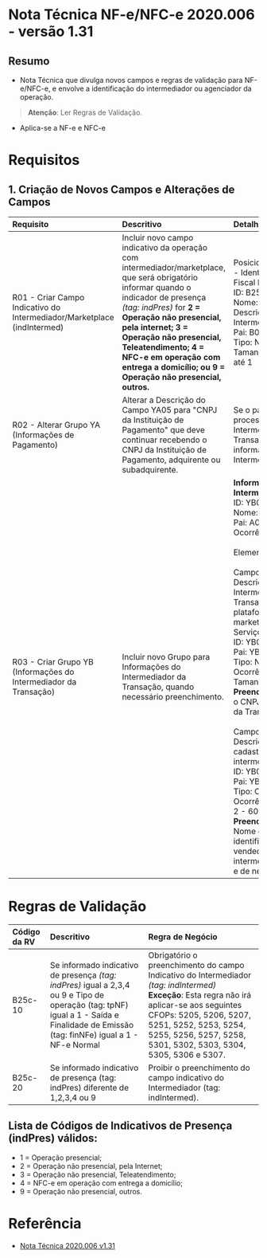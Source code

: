 # Nota Técnica NF-e/NFC-e 2020.006 - versão 1.31

## Resumo

- Nota Técnica que divulga novos campos e regras de validação para NF-e/NFC-e, e envolve a identificação do intermediador ou agenciador da operação.

> **Atenção**: Ler Regras de Validação.

- Aplica-se a NF-e e NFC-e

# Requisitos

## 1. Criação de Novos Campos e Alterações de Campos

| Requisito                                                               | Descritivo                                                                                                                                                                                                                                                                                                                                      | Detalhamento                                                                                                                                                                                                                                                                                                                                                                                                                                                                                                                                                                                                                                                                                                                                                                    | Preenchimento                                                                                                                                   | Obrigatório |
| :---------------------------------------------------------------------- | :---------------------------------------------------------------------------------------------------------------------------------------------------------------------------------------------------------------------------------------------------------------------------------------------------------------------------------------------- | :------------------------------------------------------------------------------------------------------------------------------------------------------------------------------------------------------------------------------------------------------------------------------------------------------------------------------------------------------------------------------------------------------------------------------------------------------------------------------------------------------------------------------------------------------------------------------------------------------------------------------------------------------------------------------------------------------------------------------------------------------------------------------ | :---------------------------------------------------------------------------------------------------------------------------------------------- | :---------: |
| R01 - Criar Campo Indicativo do Intermediador/Marketplace (indIntermed) | Incluir novo campo indicativo da operação com intermediador/marketplace, que será obrigatório informar quando o indicador de presença _(tag: indPres)_ for **2 = Operação não presencial, pela internet; 3 = Operação não presencial, Teleatendimento; 4 = NFC-e em operação com entrega a domicílio; ou 9 = Operação não presencial, outros.** | Posicionamento: Grupo: B - Identificação da Nota Fiscal Eletrônica<br>ID: B25c<br>Nome: _indIntermed_<br>Descrição: Indicador do Intermediador/Marketplace<br>Pai: B01<br>Tipo: Numérico de Tamanho 1 e Ocorrência 0 até 1 <br>                                                                                                                                                                                                                                                                                                                                                                                                                                                                                                                                                 | 0 = Operação sem intermediador (em site ou plataforma própria)<br>1 = Operação em site ou plataforma de terceiros (intermediadores/marketplace) |   **Sim**   |
| R02 - Alterar Grupo YA (Informações de Pagamento)                       | Alterar a Descrição do Campo YA05 para "CNPJ da Instituição de Pagamento" que deve continuar recebendo o CNPJ da Instituição de Pagamento, adquirente ou subadquirente.                                                                                                                                                                         | Se o pagamento será processado pelo Intermediador da Transação, deve ser informado o CNPJ do Intermediador.                                                                                                                                                                                                                                                                                                                                                                                                                                                                                                                                                                                                                                                                     | CNPJ do Intermediador da Transação ou CNPJ da Instituição de Pagamento                                                                          |   **Sim**   |
| R03 - Criar Grupo YB (Informações do Intermediador da Transação)        | Incluir novo Grupo para Informações do Intermediador da Transação, quando necessário preenchimento.                                                                                                                                                                                                                                             | **Informações do Intermediador**<br>ID: YB01<br>Nome: _infIntermed_<br>Pai: A01<br>Ocorrência: 0 - 1<br><br>Elementos do Grupo: <br><br>Campo 1 - **CNPJ:** <br>Descrição: CNPJ do Intermediador da Transação (agenciador, plataforma de delivery, marketplace e similar) de Serviços e de Negócios.<br>ID: YB02<br>Pai: YB01<br>Tipo: Numérico, de Ocorrência 1 - 1, Tamanho 14<br>**Preenchimento**: Informar o CNPJ do Intermediador da Transação.<br><br> Campo 2 - **idCadIntTran**: <br>Descrição: Identificador cadastrado no intermediador<br>ID: YB03<br>Pai: YB01<br>Tipo: Char/Varchar, de Ocorrência 1-1, Tamanho 2 - 60.<br>**Preenchimento**: Informar Nome do Usuário ou identificação do perfil do vendedor no site do intermediador de serviços e de negócios. | **Obrigatório** preenchimento deste **Grupo** em casos de "Operação não presencial pela internet em site de terceiros (intermediadores)"        |   **Sim**   |

# Regras de Validação

| Código da RV | Descritivo                                                                                                                                                                             | Regra de Negócio                                                                                                                                                                                                                                                      |
| :----------- | :------------------------------------------------------------------------------------------------------------------------------------------------------------------------------------- | :-------------------------------------------------------------------------------------------------------------------------------------------------------------------------------------------------------------------------------------------------------------------- |
| B25c-10      | Se informado indicativo de presença _(tag: indPres)_ igual a 2,3,4 ou 9 e Tipo de operação (tag: tpNF) igual a 1 - Saída e Finalidade de Emissão (tag: finNFe) igual a 1 - NF-e Normal | Obrigatório o preenchimento do campo Indicativo do Intermediador _(tag: indIntermed)_<br>**Exceção**: Esta regra não irá aplicar-se aos seguintes CFOPs: 5205, 5206, 5207, 5251, 5252, 5253, 5254, 5255, 5256, 5257, 5258, 5301, 5302, 5303, 5304, 5305, 5306 e 5307. |
| B25c-20      | Se informado indicativo de presença (tag: indPres) diferente de 1,2,3,4 ou 9                                                                                                           | Proibir o preenchimento do campo indicativo do Intermediador (tag: indIntermed).                                                                                                                                                                                      |

## Lista de Códigos de Indicativos de Presença (indPres) válidos:

- 1 = Operação presencial;
- 2 = Operação não presencial, pela Internet;
- 3 = Operação não presencial, Teleatendimento;
- 4 = NFC-e em operação com entrega a domicílio;
- 9 = Operação não presencial, outros.

# Referência

- [Nota Técnica 2020.006 v1.31](https://www.nfe.fazenda.gov.br/portal/exibirArquivo.aspx?conteudo=/RFndRUpZJw=)
